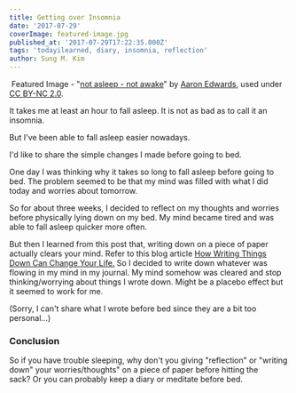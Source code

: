 ```yaml
---
title: Getting over Insomnia
date: '2017-07-29'
coverImage: featured-image.jpg
published_at: '2017-07-29T17:22:35.000Z'
tags: 'todayilearned, diary, insomnia, reflection'
author: Sung M. Kim
---
```


 Featured Image - "[not asleep - not awake](https://www.flickr.com/photos/evill1/31534763/in/photolist-3MCbP-858FCF-4y4tQS-4JUkjn-4JUkfD-aSacvX-69RAH-9K6bru-W1weV9-UXiN5q-7Qm8vA-2NU2Ay-G7KcM-98jATK-6ZrURC-d7Ru6L-4YQyao-4V9MqY-4v1UcX-9ysdXL-8fij1j-5EqZMx-8SpcDq-6ZHubB-5xB8Sn-7RULBk-7jRAXm-rykK7H-9iYvE9-52Jr54-2i4CK-584ju8-4Y1yQQ-4EZ49J-b5hQr-6KHt8e-62qmeZ-3g8ZPU-6ttCwZ-cWhHJS-sauRw-8nEJi6-a7ta7C-5ZgWDW-BnTty-7mMwe-7wk11Y-kW2v3A-4dG2yZ-axrJS6)" by [Aaron Edwards](https://www.flickr.com/photos/evill1/), used under [CC BY-NC 2.0](https://creativecommons.org/licenses/by-nc/2.0/).

It takes me at least an hour to fall asleep. It is not as bad as to call it an insomnia.

But I've been able to fall asleep easier nowadays.

I'd like to share the simple changes I made before going to bed.

One day I was thinking why it takes so long to fall asleep before going to bed. The problem seemed to be that my mind was filled with what I did today and worries about tomorrow.

So for about three weeks, I decided to reflect on my thoughts and worries before physically lying down on my bed. My mind became tired and was able to fall asleep quicker more often.

But then I learned from this post that, writing down on a piece of paper actually clears your mind. Refer to this blog article [How Writing Things Down Can Change Your Life.](http://www.lifehack.org/articles/lifestyle/how-writing-things-down-can-change-your-life.html) So I decided to write down whatever was flowing in my mind in my journal. My mind somehow was cleared and stop thinking/worrying about things I wrote down. Might be a placebo effect but it seemed to work for me.

(Sorry, I can't share what I wrote before bed since they are a bit too personal...)

### Conclusion

So if you have trouble sleeping, why don't you giving "reflection" or "writing down" your worries/thoughts" on a piece of paper before hitting the sack? Or you can probably keep a diary or meditate before bed.


